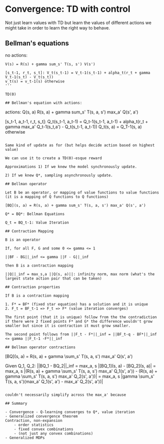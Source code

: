 # Convergence: TD with control

Not just learn values with TD but learn the values of different actions we might take in order to learn the right way to behave.

## Bellman's equations

no actions:

```
V(s) = R(s) + gamma sum_s' T(s, s') V(s')

[s_t-1, r_t, s_t]: V_t(s_t-1) = V_t-1(s_t-1) + alpha_t(r_t + gamma V_t-1(s_t) - V_t(s_t))
v_t(s) = v_t-1(s) otherwise
'''

TD(0)

## Bellman's equation with actions:

```
actions: Q(s, a) R(s, a) + gamma sum_s' T(s, a, s') max_a' Q(s', a')

[s_t-1, a_t-1, r_t, s_t]: Q_t(s_t-1, a_t-1) = Q_t-1(s_t-1, a_t-1) + alpha_t(r_t + gamma max_a' Q_t-1(s_t,a') - Q_t(s_t-1, a_t-1))
Q_t(s, a) = Q_T-1(s, a) otherwise
```

Same kind of update as for (but helps decide action based on highest value)

We can use it to create a TD(0)-esque reward

Approximations 1) If we knew the model synchronously update.

2) If we knew Q*, sampling asynchronously update.

## Bellman operator

Let B be an operator, or mapping of value functions to value functions (it is a mapping of Q functions to Q functions)

[BQ](s, a) = R(s, a) + gamma sum_s' T(s, a, s') max_a' Q(s', a')

Q* = BQ*: Bellman Equations

Q_t = BQ_t-1: Value Iteration

## Contraction Mapping

B is an operator

If, for all F, G and some 0 <= gamma <= 1

||BF - BG||_inf <= gamma ||F - G||_inf

then B is a contraction mapping

||Q||_inf = max_s,a ||Q(s, a)||: infinity norm, max norm (what's the largest state action pair that can be taken)

## Contraction properties

If B is a contraction mapping

1. F* = BF* (fixed star equation) has a solution and it is unique
2. F_t = BF_t-1 => F_t => F* (value iteration converges)

The first point (that it is unique) follow from the the contradiction if there were 2 fixed points F* and G* the difference wouldn't grow smaller but since it is contraction it must grow smaller.

The second point follows from ||F_t - F*||_inf = ||BF_t-q - BF*||_inf <= gamma ||F_t-1 -F*||_inf

## Bellman operator contractions

```
[BQ](s, a) = R(s, a) + gamma \sum_s' T(s, a, s') max_a' Q(s', a')

Given Q_1, Q_2:
||BQ_1 - BQ_2||_inf = max_a, s |[BQ_1](s, a) - [BQ_2](s, a)|
= max_a, s |(R(s, a) + gamma \sum_s' T(s, a, s') max_a' Q_1(s', a')) - (R(s, a) + gamma \sum_s' T(s, a, s') max_a' Q_2(s', a'))|
=  max_a, s |gamma \sum_s' T(s, a, s')(max_a' Q_1(s', a') - max_a' Q_2(s', a'))|
```

couldn't necessarily simplify across the max_a' because

## Summary

- Convergence - Q-learning converges to Q*, value iteration
- Generalized convergence theorem
Contraction, non-expansion
    - order statistics
    - fixed convex combinations
    - (not just any convex combinations)
- Generalized MDPs